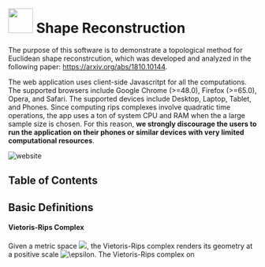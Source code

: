 

# <img src="http://www.smajhi.com/shape-reconstruction/img/icon.png" width="50px"> Shape Reconstruction


The purpose of this software is to demonstrate a topological method for Euclidean shape reconstrcution, which was developed and analyzed in the following paper: https://arxiv.org/abs/1810.10144. 

The web application uses client-side Javascritpt for all the computations. The supported browsers include Google Chrome (>=48.0), Firefox (>=65.0), Opera, and Safari. The supported devices include Desktop, Laptop, Tablet, and Phones. Since computing rips complexes involve quadratic time operations, the app uses a ton of system CPU and RAM when the a large sample size is chosen. For this reason, **we strongly discourage the users to run the application on their phones or similar devices with very limited computational resources**.

![website](http://www.smajhi.com/shape-reconstruction/img/whole.png)


## Table of Contents

## Basic Definitions

#### Vietoris-Rips Complex
Given a metric space <img src="https://latex.codecogs.com/gif.latex?(S,d)" />, the Vietoris-Rips complex renders its geometry at a positive scale <img src="https://latex.codecogs.com/gif.latex?\epsilon" title="\epsilon" />. The Vietoris-Rips complex on   


